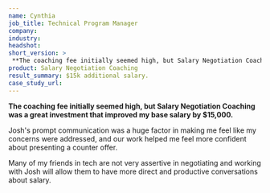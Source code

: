 ```yaml
---
name: Cynthia
job_title: Technical Program Manager
company: 
industry: 
headshot: 
short_version: >
 **The coaching fee initially seemed high, but Salary Negotiation Coaching was a great investment that improved my base salary by $15,000.**
product: Salary Negotiation Coaching
result_summary: $15k additional salary.
case_study_url: 
---
```


**The coaching fee initially seemed high, but Salary Negotiation Coaching was a great investment that improved my base salary by $15,000.**

Josh's prompt communication was a huge factor in making me feel like my concerns were addressed, and our work helped me feel more confident about presenting a counter offer.

Many of my friends in tech are not very assertive in negotiating and working with Josh will allow them to have more direct and productive conversations about salary.